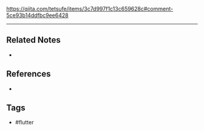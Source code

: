 https://qiita.com/tetsufe/items/3c7d997f1c13c659628c#comment-5ce93b14ddfbc9ee6428

---
## Related Notes
- 

## References
- 

## Tags
- #flutter 
